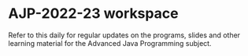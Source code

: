 # AJP-2022-23 workspace
 Refer to this daily for regular updates on the programs, slides and other learning material for the Advanced Java Programming subject.
